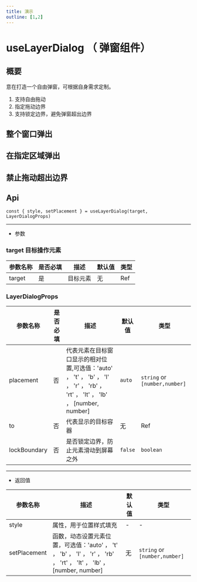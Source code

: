 ```yaml
---
title: 演示
outline: [1,2]
---
```

# useLayerDialog （  弹窗组件）

## 概要

意在打造一个自由弹窗，可根据自身需求定制。

1. 支持自由拖动
2. 指定拖动边界
3. 支持锁定边界，避免弹窗超出边界

## 整个窗口弹出

<preview path="./demo/demo.vue" />

## 在指定区域弹出


<preview path="./demo/demo2.vue" />

## 禁止拖动超出边界
<preview path="./demo/demo3.vue" />

##  Api

`const { style, setPlacement } = useLayerDialog(target, LayerDialogProps)`

---
-  参数
### target 目标操作元素

|参数名称|是否必填|描述|默认值|类型|
|-|-|-|-|-|
|target|是|目标元素|无|Ref|

### LayerDialogProps

|参数名称|是否必填|描述|默认值|类型|
|-|-|-|-|-|
|placement|否|代表元素在目标窗口显示的相对位置,可选值：'auto' ， 't' ， 'b' ， 'l' ， 'r' ， 'rb' ， 'rt' ， 'lt' ， 'lb' ， [number, number]|`auto`|`string` or `[number,number]`|
|to|否|代表显示的目标容器|无|Ref|
|lockBoundary|否|是否锁定边界，防止元素滑动到屏幕之外|`false`|`boolean`|

---

- 返回值

|参数名称|描述|默认值|类型|
|-|-|-|-|
|style|属性，用于位置样式填充|-|-|
|setPlacement|函数，动态设置元素位置，可选值：'auto' ， 't' ， 'b' ， 'l' ， 'r' ， 'rb' ， 'rt' ， 'lt' ， 'lb' ， [number, number]|无|`string` or `[number,number]`|
